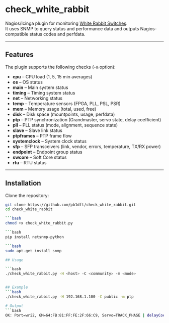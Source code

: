 # check_white_rabbit

Nagios/Icinga plugin for monitoring [White Rabbit Switches](https://www.ohwr.org/projects/white-rabbit).  
It uses SNMP to query status and performance data and outputs Nagios-compatible status codes and perfdata.  

---

## Features

The plugin supports the following checks (`-m` option):

- **cpu** – CPU load (1, 5, 15 min averages)
- **os** – OS status
- **main** – Main system status
- **timing** – Timing system status
- **net** – Networking status
- **temp** – Temperature sensors (FPGA, PLL, PSL, PSR)
- **mem** – Memory usage (total, used, free)
- **disk** – Disk space (mountpoints, usage, perfdata)
- **ptp** – PTP synchronization (Grandmaster, servo state, delay coefficient)
- **pll** – PLL status (mode, alignment, sequence state)
- **slave** – Slave link status
- **ptpframes** – PTP frame flow
- **systemclock** – System clock status
- **sfp** – SFP transceivers (link, vendor, errors, temperature, TX/RX power)
- **endpoint** – Endpoint group status
- **swcore** – Soft Core status
- **rtu** – RTU status

---

## Installation

Clone the repository:

```bash
git clone https://github.com/pb1dft/check_white_rabbit.git
cd check_white_rabbit

```bash
chmod +x check_white_rabbit.py

```bash
pip install netsnmp-python

```bash
sudo apt-get install snmp

## Usage

```bash
./check_white_rabbit.py -H <host> -C <community> -m <mode>


## Example
```bash
./check_white_rabbit.py -H 192.168.1.100 -C public -m ptp

# Output
```bash
OK: Port=wri2, GM=64:FB:81:FF:FE:2F:66:C9, Servo=TRACK_PHASE | delayCoefficient=+0.0002743


